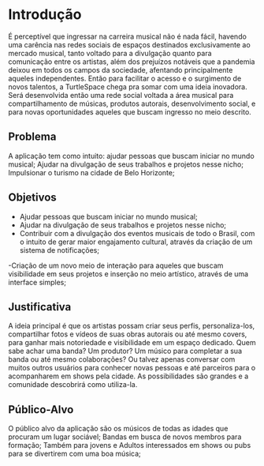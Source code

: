 # Introdução
  É perceptível que ingressar na carreira musical não é nada fácil, havendo uma carência nas redes sociais de espaços destinados exclusivamente ao mercado musical, tanto voltado para a divulgação quanto para comunicação entre os artistas, além dos prejuízos notáveis que a pandemia deixou em todos os campos da sociedade, afentando principalmente aqueles independentes. Então para facilitar o acesso e o surgimento de novos talentos, a TurtleSpace chega pra somar com uma ideia inovadora. Será desenvolvida então uma rede social voltada a área musical para compartilhamento de músicas, produtos autorais, desenvolvimento social, e para novas oportunidades aqueles que buscam ingresso no meio descrito.

## Problema
  A aplicação tem como intuito: ajudar pessoas que buscam iniciar no mundo musical; Ajudar na divulgação de seus trabalhos e projetos nesse nicho; Impulsionar o turismo na cidade de Belo Horizonte;




## Objetivos

- Ajudar pessoas que buscam iniciar no mundo musical; 
- Ajudar na divulgação de seus trabalhos e projetos nesse nicho;
- Contribuir com a divulgação dos eventos musicais de todo o Brasil, com o intuito de gerar maior engajamento cultural, através da criação de um sistema de notificações; 


-Criação de um novo meio de interação para aqueles que buscam visibilidade em seus projetos e inserção no meio artístico, através de uma interface simples;
 


## Justificativa

  A ideia principal é que os artistas possam criar seus perfis, personaliza-los, compartilhar fotos e vídeos de suas obras autorais ou até mesmo covers, para ganhar mais notoriedade e visibilidade em um espaço dedicado. Quem sabe achar uma banda? Um produtor? Um músico para completar a sua banda ou até mesmo colaborações? Ou talvez apenas conversar com muitos outros usuários para conhecer novas pessoas e até parceiros para o acompanharem em shows pela cidade. As possibilidades são grandes e a comunidade descobrirá como utiliza-la. 


## Público-Alvo

 O público alvo da aplicação são os músicos de todas as idades que procuram um lugar sociável; Bandas em busca de novos membros para formação; Também para jovens e Adultos interessados em shows ou pubs para se divertirem com uma boa música;



